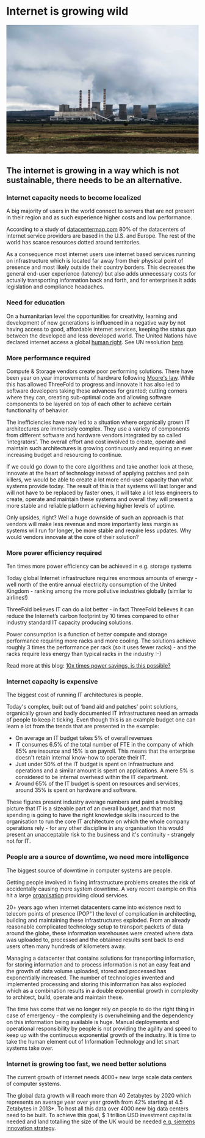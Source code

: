 # Internet is growing wild

![Logo](img/internet-is-growing.jpg?raw=true "Logo")
## The internet is growing in a way which is not sustainable, there needs to be an alternative.

### Internet capacity needs to become localized

A big majority of users in the world connect to servers that are not present in their region and as such experience higher costs and low performance.

According to a study of [datacentermap.com][0] 80% of the datacenters of internet service providers are based in the U.S. and Europe. The rest of the world has scarce resources dotted around territories.

As a consequence most internet users use internet based services running on infrastructure which is located far away from their physical point of presence and most likely outside their country borders. This decreases the general end-user experience (latency) but also adds unnecessary costs for actually transporting information back and forth, and for enterprises it adds legislation and compliance headaches.

### Need for education

On a humanitarian level the opportunities for creativity, learning and development of new generations is influenced in a negative way by not having access to good, affordable internet services, keeping the status quo between the developed and less developed world. The United Nations have declared internet access a global [human right][1]. See UN resolution [here][2].

### More performance required

Compute & Storage vendors create poor performing solutions. There have been year on year improvements of hardware following [Moore's law][3]. While this has allowed ThreeFold to progress and innovate it has also led to software developers taking these advances for granted; cutting corners where they can, creating sub-optimal code and allowing software components to be layered on top of each other to achieve certain functionality of behavior.

The inefficiencies have now led to a situation where organically grown IT architectures are immensely complex. They use a variety of components from different software and hardware vendors integrated by so called 'integrators'. The overall effort and cost involved to create, operate and maintain such architectures is growing continuously and requiring an ever increasing budget and resourcing to continue.

If we could go down to the core algorithms and take another look at these, innovate at the heart of technology instead of applying patches and pain killers, we would be able to create a lot more end-user capacity than what systems provide today. The result of this is that systems will last longer and will not have to be replaced by faster ones, it will take a lot less engineers to create, operate and maintain these systems and overall they will present a more stable and reliable platform achieving higher levels of uptime.

Only upsides, right? Well a huge downside of such an approach is that vendors will make less revenue and more importantly less margin as systems will run for longer, be more stable and require less updates. Why would vendors innovate at the core of their solution?

### More power efficiency required

Ten times more power efficiency can be achieved in e.g. storage systems

Today global Internet infrastructure requires enormous amounts of energy - well north of the entire annual electricity consumption of the United Kingdom - ranking among the more pollutive industries globally (similar to airlines!)

ThreeFold believes IT can do a lot better - in fact ThreeFold believes it can reduce the Internet’s carbon footprint by 10 times compared to other industry standard IT capacity producing solutions.

Power consumption is a function of better compute and storage performance requiring more racks and more cooling. The solutions achieve roughly 3 times the performance per rack (so it uses fewer racks) - and the racks require less energy than typical racks in the industry :-)

Read more at this blog: [10x times power savings, is this possible?](/docs/blog/10x-times-power.md)

### Internet capacity is expensive

The biggest cost of running IT architectures is people.

Today's complex, built out of ‘band aid and patches’ point solutions, organically grown and badly documented IT infrastructures need an armada of people to keep it ticking. Even though this is an example budget one can learn a lot from the trends that are presented in the example:

* On average an IT budget takes 5% of overall revenues
* IT consumes 6.5% of the total number of FTE in the company of which 85% are insource and 15% is on payroll. This means that the enterprise doesn't retain internal know-how to operate their IT.
* Just under 50% of the IT budget is spent on Infrastructure and operations and a similar amount is spent on applications. A mere 5% is considered to be internal overhead within the IT department.
* Around 65% of the IT budget is spent on resources and services, around 35% is spent on hardware and software.


These figures present industry average numbers and paint a troubling picture that IT is a sizeable part of an overall budget, and that most spending is going to have the right knowledge skills insourced to the organisation to run the core IT architecture on which the whole company operations rely - for any other discipline in any organisation this would present an unacceptable risk to the business and it's continuity - strangely not for IT.

### People are a source of downtime, we need more intelligence

The biggest source of downtime in computer systems are people.

Getting people involved in fixing infrastructure problems creates the risk of accidentally causing more system downtime. A very recent example on this hit a large [organisation][6] providing cloud services.

20+ years ago when internet datacenters came into existence next to telecom points of presence (POP'’) the level of complication in architecting, building and maintaining these infrastructures exploded. From an already reasonable complicated technology setup to transport packets of data around the globe, these information warehouses were created where data was uploaded to, processed and the obtained results sent back to end users often many hundreds of kilometers away.

Managing a datacenter that contains solutions for transporting information, for storing information and to process information is not an easy feat and the growth of data volume uploaded, stored and processed has exponentially increased. The number of technologies invented and implemented processing and storing this information has also exploded which as a combination results in a double exponential growth in complexity to architect, build, operate and maintain these.

The time has come that we no longer rely on people to do the right thing in case of emergency - the complexity is overwhelming and the dependency on this information being available is huge. Manual deployments and operational responsibility by people is not providing the agility and speed to keep up with the continuous exponential growth of the industry. It is time to take the human element out of Information Technology and let smart systems take over.

### Internet is growing too fast, we need better solutions

The current growth of internet needs 4000+ new large scale data centers of computer systems.

The global data growth will reach more than 40 Zetabytes by 2020 which represents an average year over year growth from 42% starting at 4.5 Zetabytes in 2013*. To host all this data over 4000 new big data centers need to be built. To achieve this goal, $ 1 trillion USD investment capital is needed and land totalling the size of the UK would be needed [e.g. siemens innovation strategy][7].

[0]: http://www.datacentermap.com/
[1]: http://www.businessinsider.com/un-says-internet-access-is-a-human-right-2016-7?international=true&r=US&IR=T
[2]: https://www.article19.org/data/files/Internet_Statement_Adopted.pdf
[3]: https://en.wikipedia.org/wiki/Moore%27s_law
[4]: /information/10-times-power-savings/
[6]: https://aws.amazon.com/message/41926/
[7]: https://www.siemens.com/innovation/en/home/innovation-strategy/driving-forward-digitalization.html
